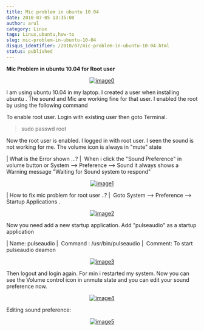 ```yaml
---
title: Mic problem in ubuntu 10.04
date: 2010-07-05 13:35:00
author: arul
category: Linux
tags: Linux,ubuntu,how-to
slug: mic-problem-in-ubuntu-10-04
disqus_identifier: /2010/07/mic-problem-in-ubuntu-10-04.html
status: published
---
```


**Mic Problem in ubuntu 10.04 for Root user**

<div class="separator" style="clear: both; text-align: center;">

[![image0](http://1.bp.blogspot.com/_X5tq9y9xv2s/TDIvaC1A0YI/AAAAAAAAAb8/fg2JNqwg6uE/s320/Volume+in+ubuntu+10.04.png)](http://1.bp.blogspot.com/_X5tq9y9xv2s/TDIvaC1A0YI/AAAAAAAAAb8/fg2JNqwg6uE/s1600/Volume+in+ubuntu+10.04.png)

</div>

I am using ubuntu 10.04 in my laptop. I created a user when installing
ubuntu . The sound and Mic are working fine for that user. I enabled the
root by using the following command

To enable root user. Login with existing user then goto Terminal.

> sudo passwd root

Now the root user is enabled. I logged in with root user. I seen the
sound is not working for me. The volume icon is always in \"mute\" state

| What is the Error shown \...?
|  When i click the \"Sound Preference\" in volume button or System
  \--\> Preference \--\> Sound it always shows a Warning message
  \"Waiting for Sound system to respond\"

<div class="separator" style="clear: both; text-align: center;">

[![image1](http://3.bp.blogspot.com/_X5tq9y9xv2s/TEc_0dAcuYI/AAAAAAAAAdc/uRcnI1a_fG0/s320/waiting+for+response.png)](http://3.bp.blogspot.com/_X5tq9y9xv2s/TEc_0dAcuYI/AAAAAAAAAdc/uRcnI1a_fG0/s1600/waiting+for+response.png)

</div>

| How to fix mic problem for root user ..?
|  Goto System \--\> Preference \--\> Startup Applications .

<div class="separator" style="clear: both; text-align: center;">

[![image2](http://1.bp.blogspot.com/_X5tq9y9xv2s/TDIxqUrbzsI/AAAAAAAAAcE/jVA2AakzRC4/s320/startup+application+-+ubuntu.png)](http://1.bp.blogspot.com/_X5tq9y9xv2s/TDIxqUrbzsI/AAAAAAAAAcE/jVA2AakzRC4/s1600/startup+application+-+ubuntu.png)

</div>

Now you need add a new startup application. Add \"pulseaudio\" as a
startup application

| Name: pulseaudio
|  Command : /usr/bin/pulseaudio
|  Comment: To start pulseaudio deamon

<div class="separator" style="clear: both; text-align: center;">

[![image3](http://3.bp.blogspot.com/_X5tq9y9xv2s/TDIyC_EXQrI/AAAAAAAAAcM/JC7uXRAJqvk/s320/Add+start+up+application+ubuntu.png)](http://3.bp.blogspot.com/_X5tq9y9xv2s/TDIyC_EXQrI/AAAAAAAAAcM/JC7uXRAJqvk/s1600/Add+start+up+application+ubuntu.png)

</div>

Then logout and login again. For min i restarted my system. Now you can
see the Volume control icon in unmute state and you can edit your sound
preference now.

<div class="separator" style="clear: both; text-align: center;">

[![image4](http://2.bp.blogspot.com/_X5tq9y9xv2s/TDIywdsgklI/AAAAAAAAAcU/htWK_E-B4o4/s320/working+mic+for+ubuntu.png)](http://2.bp.blogspot.com/_X5tq9y9xv2s/TDIywdsgklI/AAAAAAAAAcU/htWK_E-B4o4/s1600/working+mic+for+ubuntu.png)

</div>

Editing sound preference:

<div class="separator" style="clear: both; text-align: center;">

[![image5](http://1.bp.blogspot.com/_X5tq9y9xv2s/TDIz1bMbXWI/AAAAAAAAAck/o55AK7XlmX4/s320/Sound+Preferences+-+ubuntu+10.04.png)](http://1.bp.blogspot.com/_X5tq9y9xv2s/TDIz1bMbXWI/AAAAAAAAAck/o55AK7XlmX4/s1600/Sound+Preferences+-+ubuntu+10.04.png)

</div>
